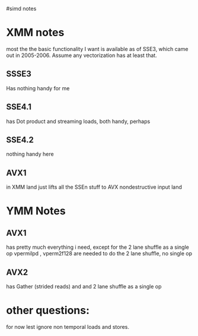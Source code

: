 #simd notes


# XMM notes
most the the basic functionality I want is available as of SSE3, which came out
in 2005-2006. Assume any vectorization has at least that.

## SSSE3 
Has nothing handy for me

## SSE4.1
has Dot product and streaming loads, both handy, perhaps

## SSE4.2
nothing handy here

## AVX1 
in XMM land just lifts all the SSEn stuff to AVX nondestructive input land

# YMM Notes

## AVX1 
has pretty much everything i need, except for the 2 lane shuffle as a single op
vpermilpd  , vperm2f128  are needed to do the 2 lane shuffle, no single op

## AVX2
has Gather (strided reads) and  and 2 lane shuffle as a single op

# other questions:
for now lest ignore non temporal loads and stores.









